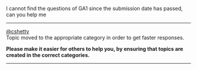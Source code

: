 I cannot find the questions of GA1 since the submission date has passed, can
you help me



---

[@cshetty](/u/cshetty)  
Topic moved to the appropriate category in order to get faster responses.

**Please make it easier for others to help you, by ensuring that topics are
created in the correct categories.**



---

